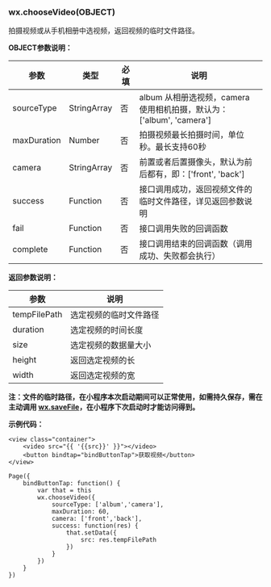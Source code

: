### wx.chooseVideo\(OBJECT\)

拍摄视频或从手机相册中选视频，返回视频的临时文件路径。

**OBJECT参数说明：**

| 参数 | 类型 | 必填 | 说明 |
| --- | --- | --- | --- |
| sourceType | StringArray | 否 | album 从相册选视频，camera 使用相机拍摄，默认为：\['album', 'camera'\] |
| maxDuration | Number | 否 | 拍摄视频最长拍摄时间，单位秒。最长支持60秒 |
| camera | StringArray | 否 | 前置或者后置摄像头，默认为前后都有，即：\['front', 'back'\] |
| success | Function | 否 | 接口调用成功，返回视频文件的临时文件路径，详见返回参数说明 |
| fail | Function | 否 | 接口调用失败的回调函数 |
| complete | Function | 否 | 接口调用结束的回调函数（调用成功、失败都会执行） |

**返回参数说明：**

| 参数 | 说明 |
| --- | --- |
| tempFilePath | 选定视频的临时文件路径 |
| duration | 选定视频的时间长度 |
| size | 选定视频的数据量大小 |
| height | 返回选定视频的长 |
| width | 返回选定视频的宽 |

**注：文件的临时路径，在小程序本次启动期间可以正常使用，如需持久保存，需在主动调用 ****[wx.saveFile](/API/媒体/文件.md)****，在小程序下次启动时才能访问得到。**

**示例代码：**

```
<view class="container">
    <video src="{{ '{{src}}' }}"></video>
    <button bindtap="bindButtonTap">获取视频</button>
</view>
```

```
Page({
    bindButtonTap: function() {
        var that = this
        wx.chooseVideo({
            sourceType: ['album','camera'],
            maxDuration: 60,
            camera: ['front','back'],
            success: function(res) {
                that.setData({
                    src: res.tempFilePath
                })
            }
        })
    }
})
```

